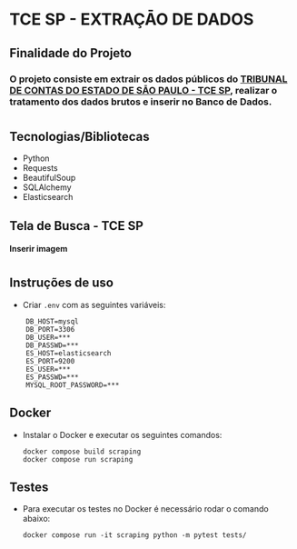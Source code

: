# TCE SP - EXTRAÇĀO DE DADOS
## Finalidade do Projeto
### O projeto consiste em extrair os dados públicos do [TRIBUNAL DE CONTAS DO ESTADO DE SĀO PAULO - TCE SP](https://www.tce.sp.gov.br/jurisprudencia/), realizar o tratamento dos dados brutos e inserir no Banco de Dados.
#
## Tecnologias/Bibliotecas
- Python
- Requests
- BeautifulSoup
- SQLAlchemy
- Elasticsearch

## Tela de Busca - TCE SP
#### Inserir imagem
#
## Instruções de uso

- Criar `.env` com as seguintes variáveis:
```
    DB_HOST=mysql    
    DB_PORT=3306
    DB_USER=***
    DB_PASSWD=***    
    ES_HOST=elasticsearch
    ES_PORT=9200
    ES_USER=***
    ES_PASSWD=***
    MYSQL_ROOT_PASSWORD=***
```
## Docker
- Instalar o Docker e executar os seguintes comandos:

    ```
    docker compose build scraping
    docker compose run scraping
    ```


## Testes
- Para executar os testes no Docker é necessário rodar o comando abaixo:
    ```
    docker compose run -it scraping python -m pytest tests/
    ```

